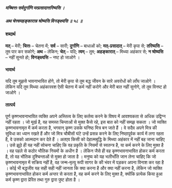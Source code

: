 ##### मच्चित्तः सर्वदुर्गाणि मत्प्रसादात्तरिष्यसि ।
##### अथ चेत्त्वमहङ्कारान्न श्रोष्यसि विनङ्क्ष्यसि ॥ ५८ ॥

#### शब्दार्थ

**मत्** – मेरी; **चित्तः** – चेतना में; **सर्व** – सारी; **दुर्गाणि** – बाधाओं को; **मत्-प्रसादात्** – मेरी कृपा से; **तरिष्यसि** – तुम पार कर सकोगे; **अथ** – लेकिन; **चेत्** – यदि; **त्वम्** – तुम; **अहङ्कारात्** – मिथ्या अहंकार से; **न श्रोष्यसि** – नहीं सुनते हो; **विनङ्क्ष्यसि** – नष्ट हो जाओगे ।

#### भावार्थ

यदि तुम मुझसे भावनाभावित होगे, तो मेरी कृपा से तुम बद्ध जीवन के सारे अवरोधों को लाँघ जाओगे । लेकिन यदि तुम मिथ्या अहंकारवश ऐसी चेतना में कर्म नहीं करोगे और मेरी बात नहीं सुनोगे, तो तुम विनष्ट हो जाओगे ।

#### तात्पर्य

पूर्ण कृष्णभावनाभावित व्यक्ति अपने अस्तित्व के लिए कर्तव्य करने के विषय में आवश्यकता से अधिक उद्विग्न नहीं रहता । जो मूर्ख है, वह समस्त चिन्ताओं से मुक्त कैसे रहे, इस बात को नहीं समझ सकता । जो व्यक्ति कृष्णभावनामृत में कर्म करता है, भगवान् कृष्ण उसके घनिष्ठ मित्र बन जाते हैं । वे सदैव अपने मित्र की सुविधा का ध्यान रखते हैं और जो मित्र चौबीसों घंटे उन्हें प्रसन्न करने के लिए निष्ठापूर्वक कार्य में लगा रहता है, वे उसको आत्मदान कर देते हैं । अतएव किसी को देहात्मबुद्धि के मिथ्या अहंकार में नहीं बह जाना चाहिए । उसे झूठे ही यह नहीं सोचना चाहिए कि वह प्रकृति के नियमों से स्वतन्त्र है, या कर्म करने के लिए मुक्त है । वह पहले से कठोर भौतिक नियमों के अधीन है । लेकिन जैसे ही वह कृष्णभावनाभावित होकर कर्म करता है, तो वह भौतिक दुश्चिन्ताओं से मुक्त हो जाता है । मनुष्य को यह भलीभाँति जान लेना चाहिए कि जो कृष्णभावनामृत में सक्रिय नहीं है, वह जन्म-मृत्यु रूपी सागर के की भंवर में पड़कर अपना विनाश कर रहा है । कोई भी बद्धजीव यह सही सही नहीं जानता कि क्या करना है और क्या नहीं करना है, लेकिन जो व्यक्ति कृष्णभावनाभावित होकर कर्म अन्तर से करता है, वह कर्म करने के लिए मुक्त है, क्योंकि प्रत्येक किया हुआ कर्म कृष्ण द्वारा प्रेरित तथा गुरु द्वारा पुष्ट होता है ।